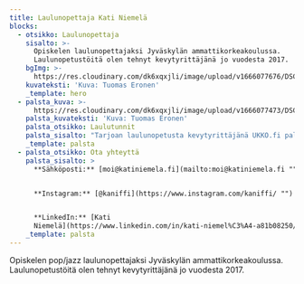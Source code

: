 ```yaml
---
title: Laulunopettaja Kati Niemelä
blocks:
  - otsikko: Laulunopettaja
    sisalto: >-
      Opiskelen laulunopettajaksi Jyväskylän ammattikorkeakoulussa.
      Laulunopetustöitä olen tehnyt kevytyrittäjänä jo vuodesta 2017. 
    bgImg: >-
      https://res.cloudinary.com/dk6xqxjli/image/upload/v1666077676/DSC04431_y6eclf.jpg
    kuvateksti: 'Kuva: Tuomas Eronen'
    _template: hero
  - palsta_kuva: >-
      https://res.cloudinary.com/dk6xqxjli/image/upload/v1666077473/DSC04273_e9clud.jpg
    palsta_kuvateksti: 'Kuva: Tuomas Eronen'
    palsta_otsikko: Laulutunnit
    palsta_sisalto: "Tarjoan laulunopetusta kevytyrittäjänä UKKO.fi palvelun kautta ja opetan kotonani Jyväskylässä. Toistaiseksi minulla ei ole kalenterissa aikaa uusille viikoittaisille oppilaille, mutta laita rohkeasti viestiä mikäli haluaisit tulla tunneille! Katsotaan sitten yhdessä mikä on toiveesi ja tarpeesi, ja saadaanko sumplittua jotain ratkaisua ☺\_\n\n**Tuntien peruuntuminen:**\n\nMikäli joudut perumaan tuntisi, ilmoitathan siitä viimeistään vuorokautta aiemmin. Myöhemmin perutusta tai ilmoittamattomasta poissaolosta veloitan normaalin tuntihinnan.&#x20;\n"
    _template: palsta
  - palsta_otsikko: Ota yhteyttä
    palsta_sisalto: >
      **Sähköposti:** [moi@katiniemela.fi](mailto:moi@katiniemela.fi "")


      **Instagram:** [@kaniffi](https://www.instagram.com/kaniffi/ "")


      **LinkedIn:** [Kati
      Niemelä](https://www.linkedin.com/in/kati-niemel%C3%A4-a81b08250/ "")
    _template: palsta
---
```






Opiskelen pop/jazz laulunopettajaksi Jyväskylän ammattikorkeakoulussa. Laulunopetustöitä olen tehnyt kevytyrittäjänä jo vuodesta 2017. 
